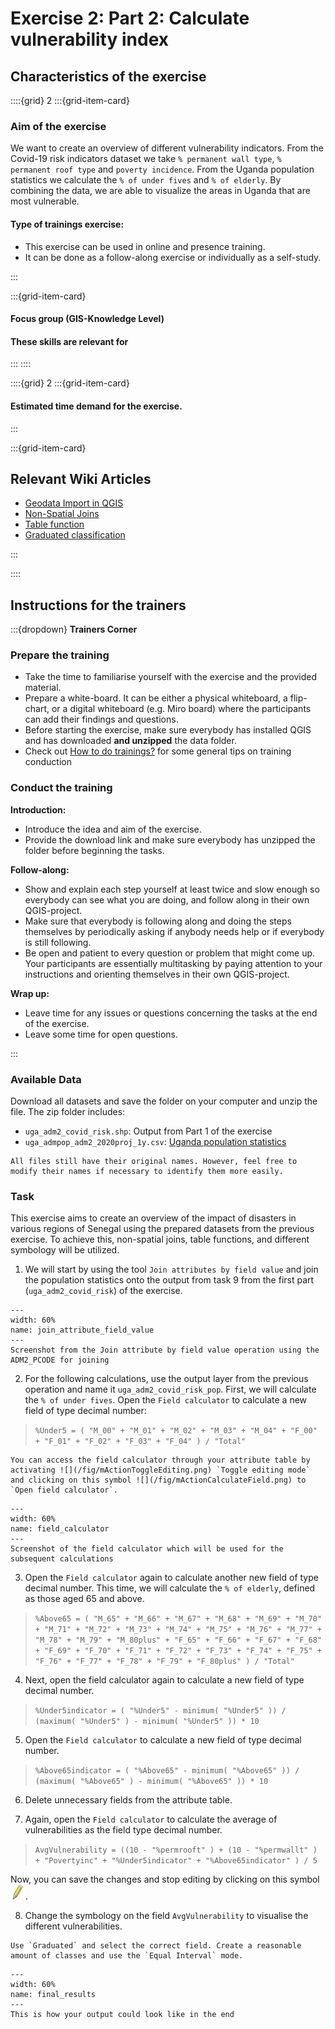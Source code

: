 # Exercise 2: Part 2: Calculate vulnerability index

## Characteristics of the exercise

::::{grid} 2
:::{grid-item-card}

### Aim of the exercise
We want to create an overview of different vulnerability indicators. From the Covid-19 risk indicators dataset we take `% permanent wall type`, `% permanent roof type` and `poverty incidence`. From the Uganda population statistics we calculate the `% of under fives` and `% of elderly`. By combining the data, we are able to visualize the areas in Uganda that are most vulnerable.

#### Type of trainings exercise:

- This exercise can be used in online and presence training. 
- It can be done as a follow-along exercise or individually as a self-study.

:::

:::{grid-item-card}

#### Focus group (GIS-Knowledge Level)


#### These skills are relevant for 


:::
::::

::::{grid} 2
:::{grid-item-card}

#### Estimated time demand for the exercise.

 

:::

:::{grid-item-card}

## Relevant Wiki Articles

* [Geodata Import in QGIS](https://giscience.github.io/gis-training-resource-center/content/Wiki/en_qgis_import_geodata_wiki.html)
* [Non-Spatial Joins](https://giscience.github.io/gis-training-resource-center/content/Wiki/en_qgis_non_spatial_joins_wiki.html)
* [Table function](https://giscience.github.io/gis-training-resource-center/content/Wiki/en_qgis_table_functions_wiki.html)
* [Graduated classification](https://giscience.github.io/gis-training-resource-center/content/Wiki/en_qgis_graduated_wiki.html)

:::

::::

## Instructions for the trainers

:::{dropdown} __Trainers Corner__ 

### Prepare the training

- Take the time to familiarise yourself with the exercise and the provided material.
- Prepare a white-board. It can be either a physical whiteboard, a flip-chart, or a digital whiteboard (e.g. Miro board) where the participants can add their findings and questions. 
- Before starting the exercise, make sure everybody has installed QGIS and has downloaded __and unzipped__ the data folder.
- Check out [How to do trainings?](https://giscience.github.io/gis-training-resource-center/content/Trainers_corner/en_how_to_training.html#how-to-do-trainings) for some general tips on training conduction

### Conduct the training

__Introduction:__

- Introduce the idea and aim of the exercise.
- Provide the download link and make sure everybody has unzipped the folder before beginning the tasks.

__Follow-along:__

- Show and explain each step yourself at least twice and slow enough so everybody can see what you are doing, and follow along in their own QGIS-project. 
- Make sure that everybody is following along and doing the steps themselves by periodically asking if anybody needs help or if everybody is still following.  
- Be open and patient to every question or problem that might come up. Your participants are essentially multitasking by paying attention to your instructions and orienting themselves in their own QGIS-project.

__Wrap up:__

- Leave time for any issues or questions concerning the tasks at the end of the exercise.
- Leave some time for open questions. 

:::


### Available Data
Download all datasets and save the folder on your computer and unzip the file. The zip folder includes:
- `uga_adm2_covid_risk.shp`: Output from Part 1 of the exercise
- `uga_admpop_adm2_2020proj_1y.csv`: [Uganda population statistics](https://data.humdata.org/dataset/cod-ps-uga)


```{Hint}
All files still have their original names. However, feel free to modify their names if necessary to identify them more easily.
```

### Task
This exercise aims to create an overview of the impact of disasters in various regions of Senegal using the prepared datasets from the previous exercise. To achieve this, non-spatial joins, table functions, and different symbology will be utilized.

1. We will start by using the tool `Join attributes by field value` and join the population statistics onto the output from task 9 from the first part (`uga_adm2_covid_risk`) of the exercise.

```{figure} /fig/en_ex3_2_join_attribute_field_value.PNG
---
width: 60%
name: join_attribute_field_value
---
Screenshot from the Join attribute by field value operation using the ADM2_PCODE for joining
```

2. For the following calculations, use the output layer from the previous operation and name it `uga_adm2_covid_risk_pop`. First, we will calculate the `% of under fives`. Open the `Field calculator` to calculate a new field of type decimal number: 
> `%Under5 = ( "M_00" + "M_01" + "M_02" + "M_03" + "M_04" + "F_00" + "F_01" + "F_02" + "F_03" + "F_04" ) / "Total"`

```{Hint}
You can access the field calculator through your attribute table by activating ![](/fig/mActionToggleEditing.png) `Toggle editing mode` and clicking on this symbol ![](/fig/mActionCalculateField.png) to `Open field calculator`.
```

```{figure} /fig/en_ex3_2_field_calculator.PNG
---
width: 60%
name: field_calculator
---
Screenshot of the field calculator which will be used for the subsequent calculations
```

3. Open the `Field calculator` again to calculate another new field of type decimal number. This time, we will calculate the `% of elderly`, defined as those aged 65 and above.
> `%Above65 = ( "M_65" + "M_66" + "M_67" + "M_68" + "M_69" + "M_70" + "M_71" + "M_72" + "M_73" + "M_74" + "M_75" + "M_76" + "M_77" + "M_78" + "M_79" + "M_80plus" + "F_65" + "F_66" + "F_67" + "F_68" + "F_69" + "F_70" + "F_71" + "F_72" + "F_73" + "F_74" + "F_75" + "F_76" + "F_77" + "F_78" + "F_79" + "F_80plus" ) / "Total"`

4. Next, open the field calculator again to calculate a new field of type decimal number.
> `%Under5indicator = ( "%Under5" - minimum( "%Under5" )) / (maximum( "%Under5" ) - minimum( "%Under5" )) * 10`

5. Open the `Field calculator` to calculate a new field of type decimal number.
> `%Above65indicator = ( "%Above65" - minimum( "%Above65" )) / (maximum( "%Above65" ) - minimum( "%Above65" )) * 10`

6. Delete unnecessary fields from the attribute table.

7. Again, open the `Field calculator` to calculate the average of vulnerabilities as the field type decimal number.
> `AvgVulnerability = ((10 - "%permrooft" ) + (10 - "%permwallt" ) + "Povertyinc" + "%Under5indicator" + "%Above65indicator" ) / 5`

Now, you can save the changes and stop editing by clicking on this symbol ![](/fig/mActionToggleEditing.png).

8. Change the symbology on the field `AvgVulnerability` to visualise the different vulnerabilities.

```{Hint}
Use `Graduated` and select the correct field. Create a reasonable amount of classes and use the `Equal Interval` mode.
```

```{figure} /fig/en_ex3_2_example_final.PNG
---
width: 60%
name: final_results
---
This is how your output could look like in the end
```